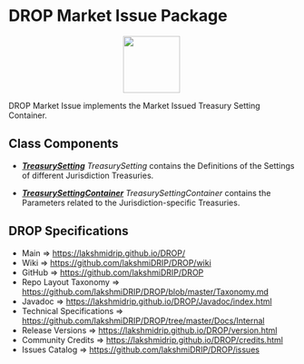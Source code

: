 # DROP Market Issue Package

<p align="center"><img src="https://github.com/lakshmiDRIP/DROP/blob/master/DRIP_Logo.gif?raw=true" width="100"></p>

DROP Market Issue implements the Market Issued Treasury Setting Container.


## Class Components

 * [***TreasurySetting***](https://github.com/lakshmiDRIP/DROP/tree/master/src/main/java/org/drip/market/issue/TreasurySetting.java)
 <i>TreasurySetting</i> contains the Definitions of the Settings of different Jurisdiction Treasuries.

 * [***TreasurySettingContainer***](https://github.com/lakshmiDRIP/DROP/tree/master/src/main/java/org/drip/market/issue/TreasurySettingContainer.java)
 <i>TreasurySettingContainer</i> contains the Parameters related to the Jurisdiction-specific Treasuries.


## DROP Specifications

 * Main                     => https://lakshmidrip.github.io/DROP/
 * Wiki                     => https://github.com/lakshmiDRIP/DROP/wiki
 * GitHub                   => https://github.com/lakshmiDRIP/DROP
 * Repo Layout Taxonomy     => https://github.com/lakshmiDRIP/DROP/blob/master/Taxonomy.md
 * Javadoc                  => https://lakshmidrip.github.io/DROP/Javadoc/index.html
 * Technical Specifications => https://github.com/lakshmiDRIP/DROP/tree/master/Docs/Internal
 * Release Versions         => https://lakshmidrip.github.io/DROP/version.html
 * Community Credits        => https://lakshmidrip.github.io/DROP/credits.html
 * Issues Catalog           => https://github.com/lakshmiDRIP/DROP/issues
